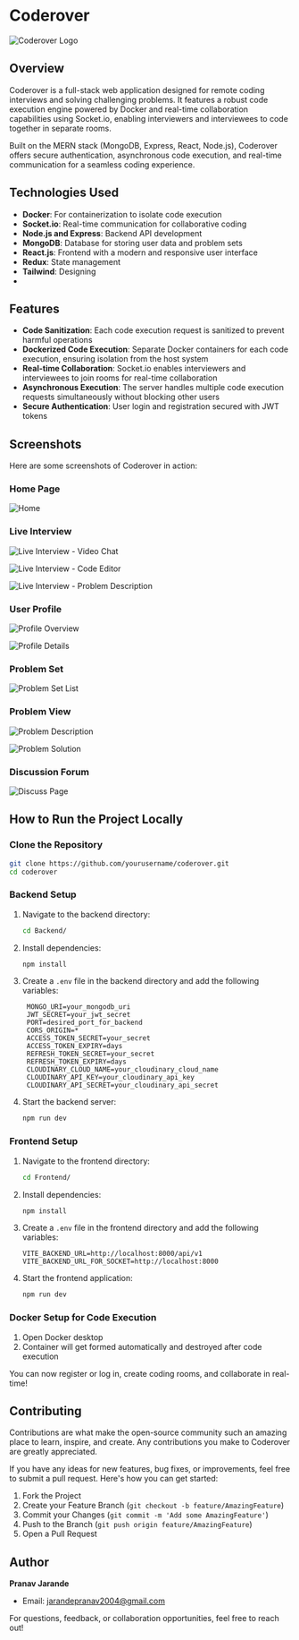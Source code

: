 # Coderover

![Coderover Logo](/Frontend/public/logo.png)

## Overview

Coderover is a full-stack web application designed for remote coding interviews and solving challenging problems. It features a robust code execution engine powered by Docker and real-time collaboration capabilities using Socket.io, enabling interviewers and interviewees to code together in separate rooms.

Built on the MERN stack (MongoDB, Express, React, Node.js), Coderover offers secure authentication, asynchronous code execution, and real-time communication for a seamless coding experience.

## Technologies Used

- **Docker**: For containerization to isolate code execution
- **Socket.io**: Real-time communication for collaborative coding
- **Node.js and Express**: Backend API development
- **MongoDB**: Database for storing user data and problem sets
- **React.js**: Frontend with a modern and responsive user interface
- **Redux**: State management 
- **Tailwind**: Designing
- 
## Features

- **Code Sanitization**: Each code execution request is sanitized to prevent harmful operations
- **Dockerized Code Execution**: Separate Docker containers for each code execution, ensuring isolation from the host system
- **Real-time Collaboration**: Socket.io enables interviewers and interviewees to join rooms for real-time collaboration
- **Asynchronous Execution**: The server handles multiple code execution requests simultaneously without blocking other users
- **Secure Authentication**: User login and registration secured with JWT tokens
  
## Screenshots

Here are some screenshots of Coderover in action:

### Home Page

![Home](/Screenshots/home.png)

### Live Interview

![Live Interview - Video Chat](/Screenshots/vc.png)

![Live Interview - Code Editor](/Screenshots/vc1.png)

![Live Interview - Problem Description](/Screenshots/vc2.png)

### User Profile

![Profile Overview](/Screenshots/profile.png)

![Profile Details](/Screenshots/profile2.png)

### Problem Set

![Problem Set List](/Screenshots/problemset.png)

### Problem View

![Problem Description](/Screenshots/problem.png)

![Problem Solution](/Screenshots/problem2.png)

### Discussion Forum
![Discuss Page](/Screenshots/discuss.png)
## How to Run the Project Locally


### Clone the Repository

```bash
git clone https://github.com/yourusername/coderover.git
cd coderover
```

### Backend Setup

1. Navigate to the backend directory:
   ```bash
   cd Backend/
   ```

2. Install dependencies:
   ```bash
   npm install
   ```

3. Create a `.env` file in the backend directory and add the following variables:
   ```
    MONGO_URI=your_mongodb_uri
    JWT_SECRET=your_jwt_secret
    PORT=desired_port_for_backend
    CORS_ORIGIN=*
    ACCESS_TOKEN_SECRET=your_secret
    ACCESS_TOKEN_EXPIRY=days
    REFRESH_TOKEN_SECRET=your_secret
    REFRESH_TOKEN_EXPIRY=days
    CLOUDINARY_CLOUD_NAME=your_cloudinary_cloud_name
    CLOUDINARY_API_KEY=your_cloudinary_api_key
    CLOUDINARY_API_SECRET=your_cloudinary_api_secret
   ```

4. Start the backend server:
   ```bash
   npm run dev
   ```

### Frontend Setup

1. Navigate to the frontend directory:
   ```bash
   cd Frontend/
   ```

2. Install dependencies:
   ```bash
   npm install
   ```

3. Create a `.env` file in the frontend directory and add the following variables:
   ```
   VITE_BACKEND_URL=http://localhost:8000/api/v1
   VITE_BACKEND_URL_FOR_SOCKET=http://localhost:8000
   ```

4. Start the frontend application:
   ```bash
   npm run dev
   ```

### Docker Setup for Code Execution

1. Open Docker desktop
2. Container will get formed automatically and destroyed after code execution


You can now register or log in, create coding rooms, and collaborate in real-time!


## Contributing

Contributions are what make the open-source community such an amazing place to learn, inspire, and create. Any contributions you make to Coderover are greatly appreciated.

If you have any ideas for new features, bug fixes, or improvements, feel free to submit a pull request. Here's how you can get started:

1. Fork the Project
2. Create your Feature Branch (`git checkout -b feature/AmazingFeature`)
3. Commit your Changes (`git commit -m 'Add some AmazingFeature'`)
4. Push to the Branch (`git push origin feature/AmazingFeature`)
5. Open a Pull Request


## Author

**Pranav Jarande**

- Email: jarandepranav2004@gmail.com

For questions, feedback, or collaboration opportunities, feel free to reach out!
